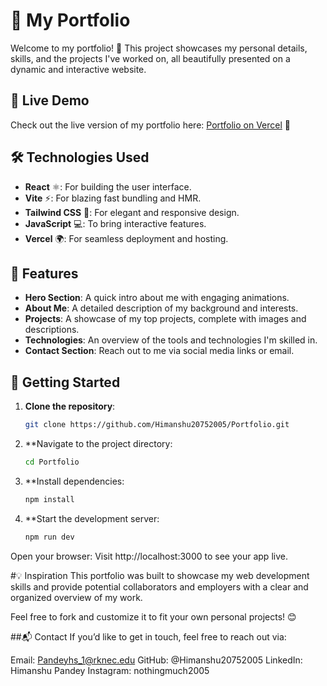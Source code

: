 # 💼 My Portfolio

Welcome to my portfolio! 🌟 This project showcases my personal details, skills, and the projects I've worked on, all beautifully presented on a dynamic and interactive website.

## 🔗 Live Demo
Check out the live version of my portfolio here: [Portfolio on Vercel](https://portfolio-g15o.vercel.app/) 🚀

## 🛠️ Technologies Used
- **React** ⚛️: For building the user interface.
- **Vite** ⚡: For blazing fast bundling and HMR.
- **Tailwind CSS** 🎨: For elegant and responsive design.
- **JavaScript** 💻: To bring interactive features.
- **Vercel** 🌍: For seamless deployment and hosting.

## 📑 Features
- **Hero Section**: A quick intro about me with engaging animations.
- **About Me**: A detailed description of my background and interests.
- **Projects**: A showcase of my top projects, complete with images and descriptions.
- **Technologies**: An overview of the tools and technologies I'm skilled in.
- **Contact Section**: Reach out to me via social media links or email.

## 🚀 Getting Started

1. **Clone the repository**:
   ```bash
   git clone https://github.com/Himanshu20752005/Portfolio.git
2. **Navigate to the project directory:
   ```bash
   cd Portfolio
3. **Install dependencies:
   ```bash
   npm install
4. **Start the development server:
   ```bash
   npm run dev
Open your browser:
Visit http://localhost:3000 to see your app live.

#💡 Inspiration
This portfolio was built to showcase my web development skills and provide potential collaborators and employers with a clear and organized overview of my work.

Feel free to fork and customize it to fit your own personal projects! 😊

##📬 Contact
If you’d like to get in touch, feel free to reach out via:

Email: Pandeyhs_1@rknec.edu
GitHub: @Himanshu20752005
LinkedIn: Himanshu Pandey
Instagram: nothingmuch2005
